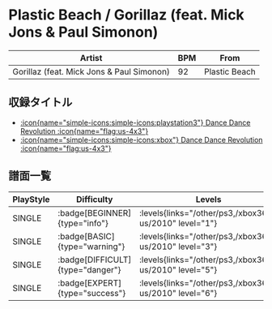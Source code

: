 # Plastic Beach / Gorillaz (feat. Mick Jons & Paul Simonon)

|Artist|BPM|From|
|------|---|----|
|Gorillaz (feat. Mick Jons & Paul Simonon)|92|Plastic Beach|

## 収録タイトル

- [:icon{name="simple-icons:simple-icons:playstation3"} Dance Dance Revolution :icon{name="flag:us-4x3"}](/other/ps3)
- [:icon{name="simple-icons:simple-icons:xbox"} Dance Dance Revolution :icon{name="flag:us-4x3"}](/xbox360-us/2010)

## 譜面一覧

|PlayStyle|Difficulty|Levels|Notes|Movie|
|---------|----------|------|-----|-----|
|SINGLE| :badge[BEGINNER]{type="info"}| :levels{links="/other/ps3,/xbox360-us/2010" level="1"}|57/0||
|SINGLE| :badge[BASIC]{type="warning"}| :levels{links="/other/ps3,/xbox360-us/2010" level="3"}|85/7||
|SINGLE| :badge[DIFFICULT]{type="danger"}| :levels{links="/other/ps3,/xbox360-us/2010" level="5"}|138/7||
|SINGLE| :badge[EXPERT]{type="success"}| :levels{links="/other/ps3,/xbox360-us/2010" level="6"}|209/4||
